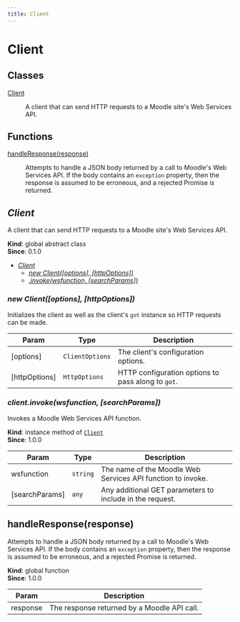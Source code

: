 ```yaml
---
title: Client
---
```


# Client

## Classes

<dl>
<dt><a href="#Client">Client</a></dt>
<dd><p>A client that can send HTTP requests to a Moodle site&#39;s Web Services API.</p>
</dd>
</dl>

## Functions

<dl>
<dt><a href="#handleResponse">handleResponse(response)</a></dt>
<dd><p>Attempts to handle a JSON body returned by a call to Moodle&#39;s Web Services API. If the body contains an <code>exception</code>
property, then the response is assumed to be erroneous, and a rejected Promise is returned.</p>
</dd>
</dl>

<a name="Client"></a>

## *Client*
A client that can send HTTP requests to a Moodle site's Web Services API.

**Kind**: global abstract class  
**Since**: 0.1.0  

* *[Client](#Client)*
    * *[new Client([options], [httpOptions])](#new_Client_new)*
    * *[.invoke(wsfunction, [searchParams])](#Client+invoke)*

<a name="new_Client_new"></a>

### *new Client([options], [httpOptions])*
Initializes the client as well as the client's `got` instance so HTTP requests can be made.


| Param | Type | Description |
| --- | --- | --- |
| [options] | <code>ClientOptions</code> | The client's configuration options. |
| [httpOptions] | <code>HttpOptions</code> | HTTP configuration options to pass along to `got`. |

<a name="Client+invoke"></a>

### *client.invoke(wsfunction, [searchParams])*
Invokes a Moodle Web Services API function.

**Kind**: instance method of [<code>Client</code>](#Client)  
**Since**: 1.0.0  

| Param | Type | Description |
| --- | --- | --- |
| wsfunction | <code>string</code> | The name of the Moodle Web Services API function to invoke. |
| [searchParams] | <code>any</code> | Any additional GET parameters to include in the request. |

<a name="handleResponse"></a>

## handleResponse(response)
Attempts to handle a JSON body returned by a call to Moodle's Web Services API. If the body contains an `exception`
property, then the response is assumed to be erroneous, and a rejected Promise is returned.

**Kind**: global function  
**Since**: 1.0.0  

| Param | Description |
| --- | --- |
| response | The response returned by a Moodle API call. |

